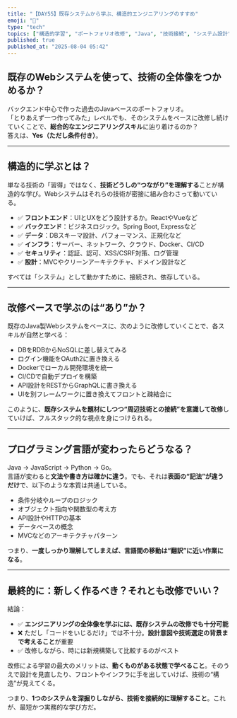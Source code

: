 ```yaml
---
title: "【DAY55】既存システムから学ぶ、構造的エンジニアリングのすすめ"
emoji: "🧠"
type: "tech"
topics: ["構造的学習", "ポートフォリオ改修", "Java", "技術接続", "システム設計"]
published: true
published_at: "2025-08-04 05:42"
---
```


## 既存のWebシステムを使って、技術の全体像をつかめるか？

バックエンド中心で作った過去のJavaベースのポートフォリオ。  
「とりあえず一つ作ってみた」レベルでも、そのシステムをベースに改修し続けていくことで、**総合的なエンジニアリングスキル**に辿り着けるのか？  
答えは、**Yes（ただし条件付き）**。

---

## 構造的に学ぶとは？

単なる技術の「習得」ではなく、**技術どうしの“つながり”を理解する**ことが構造的な学び。Webシステムはそれらの技術が密接に組み合わさって動いている。

- ✅ **フロントエンド**：UIとUXをどう設計するか。ReactやVueなど
- ✅ **バックエンド**：ビジネスロジック。Spring Boot, Expressなど
- ✅ **データ**：DBスキーマ設計、パフォーマンス、正規化など
- ✅ **インフラ**：サーバー、ネットワーク、クラウド、Docker、CI/CD
- ✅ **セキュリティ**：認証、認可、XSS/CSRF対策、ログ管理
- ✅ **設計**：MVCやクリーンアーキテクチャ、ドメイン設計など

すべては「システム」として動かすために、接続され、依存している。

---

## 改修ベースで学ぶのは“あり”か？

既存のJava製Webシステムをベースに、次のように改修していくことで、各スキルが自然と学べる：

- DBをRDBからNoSQLに差し替えてみる
- ログイン機能をOAuth2に置き換える
- Dockerでローカル開発環境を統一
- CI/CDで自動デプロイを構築
- API設計をRESTからGraphQLに書き換える
- UIを別フレームワークに置き換えてフロントと疎結合に

このように、**既存システムを題材にしつつ“周辺技術との接続”を意識して改修**していけば、フルスタック的な視点を身につけられる。

---

## プログラミング言語が変わったらどうなる？

Java → JavaScript → Python → Go。  
言語が変わると**文法や書き方は確かに違う**。でも、それは**表面の“記法”が違うだけ**で、以下のような本質は共通している。

- 条件分岐やループのロジック
- オブジェクト指向や関数型の考え方
- API設計やHTTPの基本
- データベースの概念
- MVCなどのアーキテクチャパターン

つまり、**一度しっかり理解してしまえば、言語間の移動は“翻訳”に近い作業になる**。

---

## 最終的に：新しく作るべき？それとも改修でいい？

結論：

- ✅ **エンジニアリングの全体像を学ぶには、既存システムの改修でも十分可能**
- ❌ ただし「コードをいじるだけ」では不十分。**設計意図や技術選定の背景まで考えること**が重要
- ✅ 改修しながら、時には新規構築して比較するのがベスト

改修による学習の最大のメリットは、**動くものがある状態で学べること**。そのうえで設計を見直したり、フロントやインフラに手を出していけば、技術の“構造”が見えてくる。

つまり、**1つのシステムを深掘りしながら、技術を接続的に理解すること**。これが、最短かつ実務的な学び方だ。